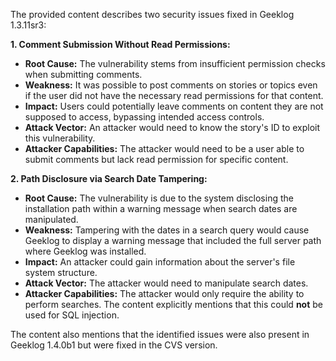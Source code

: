 The provided content describes two security issues fixed in Geeklog 1.3.11sr3:

**1. Comment Submission Without Read Permissions:**

*   **Root Cause:** The vulnerability stems from insufficient permission checks when submitting comments.
*   **Weakness:** It was possible to post comments on stories or topics even if the user did not have the necessary read permissions for that content.
*   **Impact:** Users could potentially leave comments on content they are not supposed to access, bypassing intended access controls.
*   **Attack Vector:** An attacker would need to know the story's ID to exploit this vulnerability.
*   **Attacker Capabilities:** The attacker would need to be a user able to submit comments but lack read permission for specific content.

**2. Path Disclosure via Search Date Tampering:**

*   **Root Cause:** The vulnerability is due to the system disclosing the installation path within a warning message when search dates are manipulated.
*   **Weakness:** Tampering with the dates in a search query would cause Geeklog to display a warning message that included the full server path where Geeklog was installed.
*   **Impact:**  An attacker could gain information about the server's file system structure.
*   **Attack Vector:** The attacker would need to manipulate search dates.
*   **Attacker Capabilities:** The attacker would only require the ability to perform searches. The content explicitly mentions that this could **not** be used for SQL injection.

The content also mentions that the identified issues were also present in Geeklog 1.4.0b1 but were fixed in the CVS version.